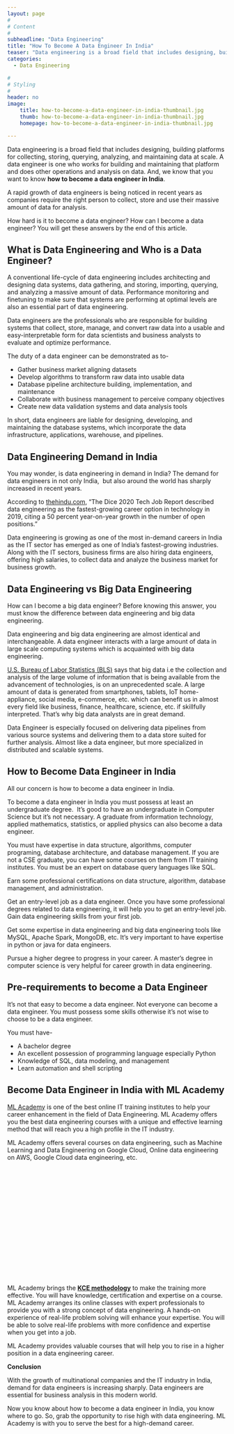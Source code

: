 ```yaml
---
layout: page
#
# Content
#
subheadline: "Data Engineering"
title: "How To Become A Data Engineer In India"
teaser: "Data engineering is a broad field that includes designing, building platforms for collecting, storing, querying, analyzing, and maintaining data at scale. A data engineer is one who works for building and maintaining that platform and does other ope"
categories:
  - Data Engineering

#
# Styling
#
header: no
image:
    title: how-to-become-a-data-engineer-in-india-thumbnail.jpg
    thumb: how-to-become-a-data-engineer-in-india-thumbnail.jpg
    homepage: how-to-become-a-data-engineer-in-india-thumbnail.jpg

---
```


Data engineering is a broad field that includes designing, building platforms for collecting, storing, querying, analyzing, and maintaining data at scale. A data engineer is one who works for building and maintaining that platform and does other operations and analysis on data. And, we know that you want to know **how to become a data engineer in India**.


A rapid growth of data engineers is being noticed in recent years as companies require the right person to collect, store and use their massive amount of data for analysis. 


How hard is it to become a data engineer? How can I become a data engineer? You will get these answers by the end of this article.


**What is Data Engineering and Who is a Data Engineer?**
--------------------------------------------------------


A conventional life-cycle of data engineering includes architecting and designing data systems, data gathering, and storing, importing, querying, and analyzing a massive amount of data. Performance monitoring and finetuning to make sure that systems are performing at optimal levels are also an essential part of data engineering.  


Data engineers are the professionals who are responsible for building systems that collect, store, manage, and convert raw data into a usable and easy-interpretable form for data scientists and business analysts to evaluate and optimize performance.


The duty of a data engineer can be demonstrated as to-


* Gather business market aligning datasets
* Develop algorithms to transform raw data into usable data
* Database pipeline architecture building, implementation, and maintenance
* Collaborate with business management to perceive company objectives
* Create new data validation systems and data analysis tools


In short, data engineers are liable for designing, developing, and maintaining the database systems, which incorporate the data infrastructure, applications, warehouse, and pipelines.


**Data Engineering Demand in India**
------------------------------------


You may wonder, is data engineering in demand in India? The demand for data engineers in not only India,  but also around the world has sharply increased in recent years.


According to [thehindu.com](https://www.thehindu.com/education/careers/data-engineering-in-focus/article34885337.ece), “The Dice 2020 Tech Job Report described data engineering as the fastest-growing career option in technology in 2019, citing a 50 percent year-on-year growth in the number of open positions.”


Data engineering is growing as one of the most in-demand careers in India as the IT sector has emerged as one of India’s fastest-growing industries. Along with the IT sectors, business firms are also hiring data engineers, offering high salaries, to collect data and analyze the business market for business growth.


**Data Engineering vs Big Data Engineering**
--------------------------------------------


How can I become a big data engineer? Before knowing this answer, you must know the difference between data engineering and big data engineering.


Data engineering and big data engineering are almost identical and interchangeable. A data engineer interacts with a large amount of data in large scale computing systems which is acquainted with big data engineering.


[U.S. Bureau of Labor Statistics (BLS)](https://www.bls.gov/opub/btn/volume-7/big-data-adds-up.htm) says that big data i.e the collection and analysis of the large volume of information that is being available from the advancement of technologies, is on an unprecedented scale. A large amount of data is generated from smartphones, tablets, IoT home-appliance, social media, e-commerce, etc. which can benefit us in almost every field like business, finance, healthcare, science, etc. if skillfully interpreted. That’s why big data analysts are in great demand.


Data Engineer is especially focused on delivering data pipelines from various source systems and delivering them to a data store suited for further analysis. Almost like a data engineer, but more specialized in distributed and scalable systems. 


**How to Become Data Engineer in India**
----------------------------------------


All our concern is how to become a data engineer in India. 


To become a data engineer in India you must possess at least an undergraduate degree.  It’s good to have an undergraduate in Computer Science but it’s not necessary. A graduate from information technology, applied mathematics, statistics, or applied physics can also become a data engineer.


You must have expertise in data structure, algorithms, computer programing, database architecture, and database management. If you are not a CSE graduate, you can have some courses on them from IT training institutes. You must be an expert on database query languages like SQL.


Earn some professional certifications on data structure, algorithm, database management, and administration.


Get an entry-level job as a data engineer. Once you have some professional degrees related to data engineering, it will help you to get an entry-level job. Gain data engineering skills from your first job.


Get some expertise in data engineering and big data engineering tools like MySQL, Apache Spark, MongoDB, etc. It’s very important to have expertise in python or java for data engineers.


Pursue a higher degree to progress in your career. A master’s degree in computer science is very helpful for career growth in data engineering.


**Pre-requirements to become a Data Engineer**
----------------------------------------------


It’s not that easy to become a data engineer. Not everyone can become a data engineer. You must possess some skills otherwise it’s not wise to choose to be a data engineer.


You must have-


* A bachelor degree
* An excellent possession of programming language especially Python
* Knowledge of SQL, data modeling, and management
* Learn automation and shell scripting


**Become Data Engineer in India with ML Academy**
-------------------------------------------------


[ML Academy](https://mlacademy.io/course/) is one of the best online IT training institutes to help your career enhancement in the field of Data Engineering. ML Academy offers you the best data engineering courses with a unique and effective learning method that will reach you a high profile in the IT industry.


ML Academy offers several courses on data engineering, such as Machine Learning and Data Engineering on Google Cloud, Online data engineering on AWS, Google Cloud data engineering, etc.


![KCE Framework](data:image/svg+xml,%3Csvg%20xmlns='http://www.w3.org/2000/svg'%20viewBox='0%200%201024%20547'%3E%3C/svg%3E)
ML Academy brings the **[KCE methodology](https://mlacademy.io/kce-process/)** to make the training more effective. You will have knowledge, certification and expertise on a course. ML Academy arranges its online classes with expert professionals to provide you with a strong concept of data engineering. A hands-on experience of real-life problem solving will enhance your expertise. You will be able to solve real-life problems with more confidence and expertise when you get into a job. 


ML Academy provides valuable courses that will help you to rise in a higher position in a data engineering career.


**Conclusion**


With the growth of multinational companies and the IT industry in India, demand for data engineers is increasing sharply. Data engineers are essential for business analysis in this modern world. 


Now you know about how to become a data engineer in India, you know where to go. So, grab the opportunity to rise high with data engineering. ML Academy is with you to serve the best for a high-demand career.


